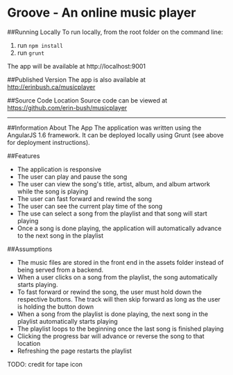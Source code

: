 # Groove - An online music player

##Running Locally
To run locally, from the root folder on the command line:
1. run `npm install`
2. run `grunt`

The app will be available at http://localhost:9001

##Published Version
The app is also available at http://erinbush.ca/musicplayer

##Source Code Location
Source code can be viewed at https://github.com/erin-bush/musicplayer

---

##Information About The App
The application was written using the AngularJS 1.6 framework.  It can be deployed locally using Grunt (see above for deployment instructions).

##Features
* The application is responsive
* The user can play and pause the song
* The user can view the song's title, artist, album, and album artwork while the song is playing
* The user can fast forward and rewind the song
* The user can see the current play time of the song
* The use can select a song from the playlist and that song will start playing
* Once a song is done playing, the application will automatically advance to the next song in the playlist

##Assumptions
* The music files are stored in the front end in the assets folder instead of being served from a backend.
* When a user clicks on a song from the playlist, the song automatically starts playing.
* To fast forward or rewind the song, the user must hold down the respective buttons.  The track will then skip forward as long as the user is holding the button down
* When a song from the playlist is done playing, the next song in the playlist automatically starts playing
* The playlist loops to the beginning once the last song is finished playing
* Clicking the progress bar will advance or reverse the song to that location
* Refreshing the page restarts the playlist

TODO: credit for tape icon
